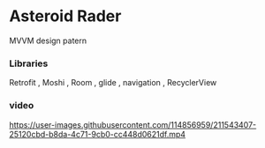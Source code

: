 # Asteroid Rader 
 MVVM design patern
### Libraries
Retrofit ,
Moshi ,
Room  ,
glide ,
navigation ,
RecyclerView
### video




https://user-images.githubusercontent.com/114856959/211543407-25120cbd-b8da-4c71-9cb0-cc448d0621df.mp4


